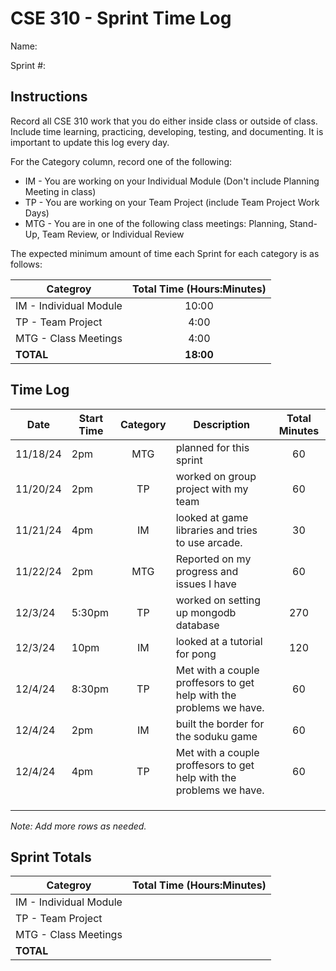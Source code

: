 # CSE 310 - Sprint Time Log

Name:

Sprint #:

## Instructions

Record all CSE 310 work that you do either inside class or outside of class.  Include time learning, practicing, developing, testing, and documenting.  It is important to update this log every day.

For the Category column, record one of the following:
* IM - You are working on your Individual Module (Don't include Planning Meeting in class)
* TP - You are working on your Team Project (include Team Project Work Days)
* MTG - You are in one of the following class meetings: Planning, Stand-Up, Team Review, or Individual Review

The expected minimum amount of time each Sprint for each category is as follows:

|Categroy                       |Total Time (Hours:Minutes)|
|-------------------------------|:------------------------:|
|IM - Individual Module         |          10:00           |
|TP - Team Project              |           4:00           |
|MTG - Class Meetings           |           4:00           |
|**TOTAL**                      |        **18:00**         |

## Time Log

|Date      |Start Time|Category|Description                                 |Total Minutes|
|----------|----------|:------:|--------------------------------------------|:-----------:|
| 11/18/24 |  2pm     |   MTG  |   planned for this sprint                  |   60        |
| 11/20/24 |  2pm     |   TP   |   worked on group project with my team     |   60        |
| 11/21/24 |   4pm    |  IM    |  looked at game libraries and tries to use arcade. |  30 |
| 11/22/24 |  2pm     |   MTG  |  Reported on my progress and issues I have |   60        |
|  12/3/24 |  5:30pm  |  TP    |   worked on setting up mongodb database    |   270       |
|  12/3/24 |   10pm   |   IM   |    looked at a tutorial for pong           |   120       |
|  12/4/24 |   8:30pm |  TP    |  Met with a couple proffesors to get help with the problems we have. |  60     |
|  12/4/24 |   2pm    |   IM   |    built the border for the soduku game    |    60       |
|  12/4/24 |   4pm    |   TP   |  Met with a couple proffesors to get help with the problems we have.  |     60      |
|          |          |        |                                            |             |
|          |          |        |                                            |             |
|          |          |        |                                            |             |

_Note: Add more rows as needed._

## Sprint Totals

|Categroy                       |Total Time (Hours:Minutes)|
|-------------------------------|:------------------------:|
|IM - Individual Module         |                          |
|TP - Team Project              |                          |
|MTG - Class Meetings           |                          |
|**TOTAL**                      |                          |
